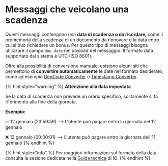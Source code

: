 # Messaggi che veicolano una scadenza

Questi messaggi contengono una **data di scadenza o da ricordare**, come il promemoria della scadenza di un documento da rinnovare o la data entro cui si può richiedere un bonus. Per questo tipo di messaggi bisogna utilizzare il campo `due_date` nel payload del messaggio. Il formato data supportato dal sistema è UTC (ISO 8601).

Oltre alla possibilità di conversione manuale, esistono alcuni siti che permettono di **convertire automaticamente** le date nel formato desiderato, come ad esempio [DenCode Converter](https://dencode.com/date/iso8601) o [Timestamp Converter](https://www.timestamp-converter.com/).&#x20;

{% hint style="warning" %}
**Attenzione alla data impostata**

Se la data di scadenza non prevede un orario specifico, solitamente si fa riferimento alla fine della giornata.

**Esempio:**

✅ 12 gennaio (23:59:59) --> L'utente può pagare entro la giornata del 12 gennaio

❌ 12 gennaio (00:00:01) --> L'utente può pagare entro la giornata dell'11 gennaio
{% endhint %}

{% hint style="info" %}
Per maggiori informazioni sul formato della data, consulta la sezione dedicata nella [Guida tecnica](https://docs.pagopa.it/io-guida-tecnica/api/api-messaggi/submit-a-message-passing-the-user-fiscal\_code-in-the-request-body#due\_date) di IO.&#x20;
{% endhint %}
